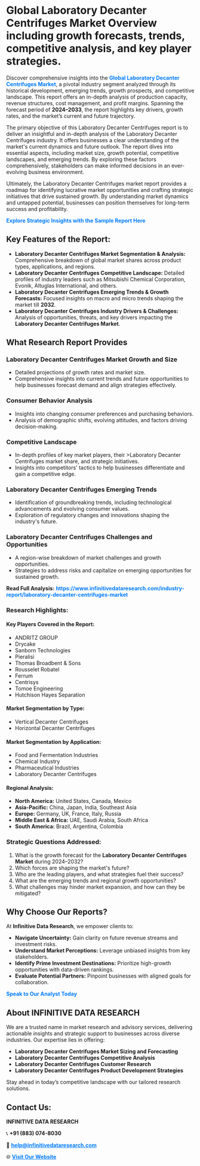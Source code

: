 <h1>Global Laboratory Decanter Centrifuges Market Overview including growth forecasts, trends, competitive analysis, and key player strategies.</h1>
<p>
Discover comprehensive insights into the 
<a href="https://www.infinitivedataresearch.com/industry-report/laboratory-decanter-centrifuges-market" rel="dofollow" style="color: #007BFF; text-decoration: none;"><strong>Global Laboratory Decanter Centrifuges Market</strong></a>, a pivotal industry segment analyzed through its historical development, emerging trends, growth prospects, and competitive landscape. This report offers an in-depth analysis of production capacity, revenue structures, cost management, and profit margins. Spanning the forecast period of <strong>2024–2033</strong>, the report highlights key drivers, growth rates, and the market’s current and future trajectory.
</p>
<p>
The primary objective of this Laboratory Decanter Centrifuges report is to deliver an insightful and in-depth analysis of the Laboratory Decanter Centrifuges industry. It offers businesses a clear understanding of the market's current dynamics and future outlook. The report dives into essential aspects, including market size, growth potential, competitive landscapes, and emerging trends. By exploring these factors comprehensively, stakeholders can make informed decisions in an ever-evolving business environment.
</p>
<p>
Ultimately, the Laboratory Decanter Centrifuges market report provides a roadmap for identifying lucrative market opportunities and crafting strategic initiatives that drive sustained growth. By understanding market dynamics and untapped potential, businesses can position themselves for long-term success and profitability.
</p>
<p>
<a href="https://www.infinitivedataresearch.com/request-sample/reportId=103168" style="color: #007BFF; text-decoration: none;"><strong>Explore Strategic Insights with the Sample Report Here</strong></a>
</p>

<h2>Key Features of the Report:</h2>
<ul>
<li><strong>Laboratory Decanter Centrifuges Market Segmentation & Analysis:</strong> Comprehensive breakdown of global market shares across product types, applications, and regions.</li>
<li><strong>Laboratory Decanter Centrifuges Competitive Landscape:</strong> Detailed profiles of industry leaders such as Mitsubishi Chemical Corporation, Evonik, Altuglas International, and others.</li>
<li><strong>Laboratory Decanter Centrifuges Emerging Trends & Growth Forecasts:</strong> Focused insights on macro and micro trends shaping the market till <strong>2032</strong>.</li>
<li><strong>Laboratory Decanter Centrifuges Industry Drivers & Challenges:</strong> Analysis of opportunities, threats, and key drivers impacting the <strong>Laboratory Decanter Centrifuges Market</strong>.</li>
</ul>

<h2>What Research Report Provides</h2>
<h3>Laboratory Decanter Centrifuges Market Growth and Size</h3>
<ul>
<li>Detailed projections of growth rates and market size.</li>
<li>Comprehensive insights into current trends and future opportunities to help businesses forecast demand and align strategies effectively.</li>
</ul>

<h3>Consumer Behavior Analysis</h3>
<ul>
<li>Insights into changing consumer preferences and purchasing behaviors.</li>
<li>Analysis of demographic shifts, evolving attitudes, and factors driving decision-making.</li>
</ul>

<h3>Competitive Landscape</h3>
<ul>
<li>In-depth profiles of key market players, their >Laboratory Decanter Centrifuges market share, and strategic initiatives.</li>
<li>Insights into competitors' tactics to help businesses differentiate and gain a competitive edge.</li>
</ul>

<h3>Laboratory Decanter Centrifuges Emerging Trends</h3>
<ul>
<li>Identification of groundbreaking trends, including technological advancements and evolving consumer values.</li>
<li>Exploration of regulatory changes and innovations shaping the industry's future.</li>
</ul>

<h3>Laboratory Decanter Centrifuges Challenges and Opportunities</h3>
<ul>
<li>A region-wise breakdown of market challenges and growth opportunities.</li>
<li>Strategies to address risks and capitalize on emerging opportunities for sustained growth.</li>
</ul>
<p><strong>Read Full Analysis:</strong> <a href="https://www.infinitivedataresearch.com/industry-report/laboratory-decanter-centrifuges-market" rel="dofollow" style="color: #007BFF; text-decoration: none;"><strong>https://www.infinitivedataresearch.com/industry-report/laboratory-decanter-centrifuges-market</strong></a></p>
<h3>Research Highlights:</h3>
<h4>Key Players Covered in the Report:</h4>
<ul><li>ANDRITZ GROUP</li><li>Drycake</li><li>Sanborn Technologies</li><li>Pieralisi</li><li>Thomas Broadbent &amp; Sons</li><li>Rousselet Robatel</li><li>Ferrum</li><li>Centrisys</li><li>Tomoe Engineering</li><li>Hutchison Hayes Separation</li></ul>
<h4>Market Segmentation by Type:</h4>
<ul><li>Vertical Decanter Centrifuges</li><li>Horizontal Decanter Centrifuges</li></ul>
<h4>Market Segmentation by Application:</h4>
<ul><li>Food and Fermentation Industries</li><li>Chemical Industry</li><li>Pharmaceutical Industries</li><li>Laboratory Decanter Centrifuges</li></ul>

<h4>Regional Analysis:</h4>
<ul>
<li><strong>North America:</strong> United States, Canada, Mexico</li>
<li><strong>Asia-Pacific:</strong> China, Japan, India, Southeast Asia</li>
<li><strong>Europe:</strong> Germany, UK, France, Italy, Russia</li>
<li><strong>Middle East & Africa:</strong> UAE, Saudi Arabia, South Africa</li>
<li><strong>South America:</strong> Brazil, Argentina, Colombia</li>
</ul>

<h3>Strategic Questions Addressed:</h3>
<ol>
<li>What is the growth forecast for the <strong>Laboratory Decanter Centrifuges Market</strong> during 2024–2032?</li>
<li>Which forces are shaping the market's future?</li>
<li>Who are the leading players, and what strategies fuel their success?</li>
<li>What are the emerging trends and regional growth opportunities?</li>
<li>What challenges may hinder market expansion, and how can they be mitigated?</li>
</ol>

<h2>Why Choose Our Reports?</h2>
<p>At <strong>Infinitive Data Research</strong>, we empower clients to:</p>
<ul>
<li><strong>Navigate Uncertainty:</strong> Gain clarity on future revenue streams and investment risks.</li>
<li><strong>Understand Market Perceptions:</strong> Leverage unbiased insights from key stakeholders.</li>
<li><strong>Identify Prime Investment Destinations:</strong> Prioritize high-growth opportunities with data-driven rankings.</li>
<li><strong>Evaluate Potential Partners:</strong> Pinpoint businesses with aligned goals for collaboration.</li>
</ul>
<p><a href="https://www.infinitivedataresearch.com/industry-report/laboratory-decanter-centrifuges-market" rel="dofollow" style="color: #007BFF; text-decoration: none;"><strong>Speak to Our Analyst Today</strong></a></p>

<h2>About INFINITIVE DATA RESEARCH</h2>
<p>We are a trusted name in market research and advisory services, delivering actionable insights and strategic support to businesses across diverse industries. Our expertise lies in offering:</p>
<ul>
<li><strong>Laboratory Decanter Centrifuges Market Sizing and Forecasting</strong></li>
<li><strong>Laboratory Decanter Centrifuges Competitive Analysis</strong></li>
<li><strong>Laboratory Decanter Centrifuges Customer Research</strong></li>
<li><strong>Laboratory Decanter Centrifuges Product Development Strategies</strong></li>
</ul>
<p>Stay ahead in today’s competitive landscape with our tailored research solutions.</p>

<h2>Contact Us:</h2>
<p><strong>INFINITIVE DATA RESEARCH</strong></p>
<p>📞 <strong>+91 (883) 074-8030</strong></p>
<p>📧 <strong><a href="mailto:help@infinitivedataresearch.com" style="color: #007BFF;">help@infinitivedataresearch.com</a></strong></p>
<p>🌐 <strong><a href="https://www.infinitivedataresearch.com" rel="dofollow" style="color: #007BFF;">Visit Our Website</a></strong></p>